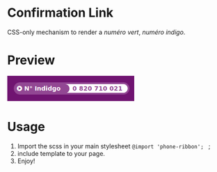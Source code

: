 # Confirmation Link

CSS-only mechanism to render a _numéro vert_, _numéro indigo_.

# Preview

![numéro-indigo](phone-ribbon-indigo.png "numéro-indigo")

# Usage

1. Import the scss in your main stylesheet `@import 'phone-ribbon'; ` ;
2. include template to your page.
3. Enjoy!